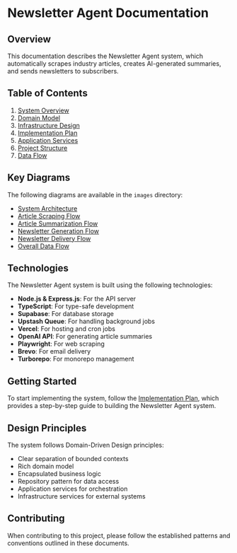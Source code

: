 # Newsletter Agent Documentation

## Overview

This documentation describes the Newsletter Agent system, which automatically scrapes industry articles, creates AI-generated summaries, and sends newsletters to subscribers.

## Table of Contents

1. [System Overview](./01-system-overview.md)
2. [Domain Model](./02-domain-model.md)
3. [Infrastructure Design](./03-infrastructure.md)
4. [Implementation Plan](./04-implementation-plan.md)
5. [Application Services](./05-application-services.md)
6. [Project Structure](./06-project-structure.md)
7. [Data Flow](./07-data-flow.md)

## Key Diagrams

The following diagrams are available in the `images` directory:

- [System Architecture](./images/system-architecture.png)
- [Article Scraping Flow](./images/article-scraping-flow.png)
- [Article Summarization Flow](./images/article-summarization-flow.png)
- [Newsletter Generation Flow](./images/newsletter-generation-flow.png)
- [Newsletter Delivery Flow](./images/newsletter-delivery-flow.png)
- [Overall Data Flow](./images/data-flow-diagram.png)

## Technologies

The Newsletter Agent system is built using the following technologies:

- **Node.js & Express.js**: For the API server
- **TypeScript**: For type-safe development
- **Supabase**: For database storage
- **Upstash Queue**: For handling background jobs
- **Vercel**: For hosting and cron jobs
- **OpenAI API**: For generating article summaries
- **Playwright**: For web scraping
- **Brevo**: For email delivery
- **Turborepo**: For monorepo management

## Getting Started

To start implementing the system, follow the [Implementation Plan](./04-implementation-plan.md), which provides a step-by-step guide to building the Newsletter Agent system.

## Design Principles

The system follows Domain-Driven Design principles:

- Clear separation of bounded contexts
- Rich domain model
- Encapsulated business logic
- Repository pattern for data access
- Application services for orchestration
- Infrastructure services for external systems

## Contributing

When contributing to this project, please follow the established patterns and conventions outlined in these documents. 